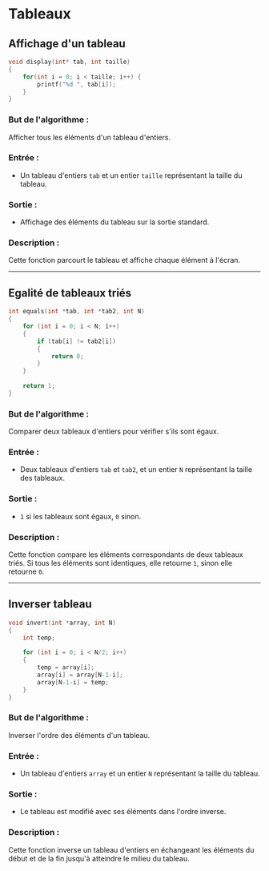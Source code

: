 # Tableaux

## Affichage d'un tableau

```c
void display(int* tab, int taille)
{
    for(int i = 0; i < taille; i++) {
        printf("%d ", tab[i]);
    }
}
```

### **But de l'algorithme** :
Afficher tous les éléments d'un tableau d'entiers.

### **Entrée** :
- Un tableau d'entiers `tab` et un entier `taille` représentant la taille du tableau.

### **Sortie** :
- Affichage des éléments du tableau sur la sortie standard.

### **Description** :
Cette fonction parcourt le tableau et affiche chaque élément à l'écran.

---

## Egalité de tableaux triés

```c
int equals(int *tab, int *tab2, int N)
{
    for (int i = 0; i < N; i++)
    {
        if (tab[i] != tab2[i])
        {
            return 0;  
        }
    }
    
    return 1;
}
```

### **But de l'algorithme** :
Comparer deux tableaux d'entiers pour vérifier s'ils sont égaux.

### **Entrée** :
- Deux tableaux d'entiers `tab` et `tab2`, et un entier `N` représentant la taille des tableaux.

### **Sortie** :
- `1` si les tableaux sont égaux, `0` sinon.

### **Description** :
Cette fonction compare les éléments correspondants de deux tableaux triés. Si tous les éléments sont identiques, elle retourne `1`, sinon elle retourne `0`.

---

## Inverser tableau

```c
void invert(int *array, int N)
{
    int temp;
    
    for (int i = 0; i < N/2; i++)
    {
        temp = array[i];
        array[i] = array[N-1-i];
        array[N-1-i] = temp;
    }
}
```

### **But de l'algorithme** :
Inverser l'ordre des éléments d'un tableau.

### **Entrée** :
- Un tableau d'entiers `array` et un entier `N` représentant la taille du tableau.

### **Sortie** :
- Le tableau est modifié avec ses éléments dans l'ordre inverse.

### **Description** :
Cette fonction inverse un tableau d'entiers en échangeant les éléments du début et de la fin jusqu'à atteindre le milieu du tableau.